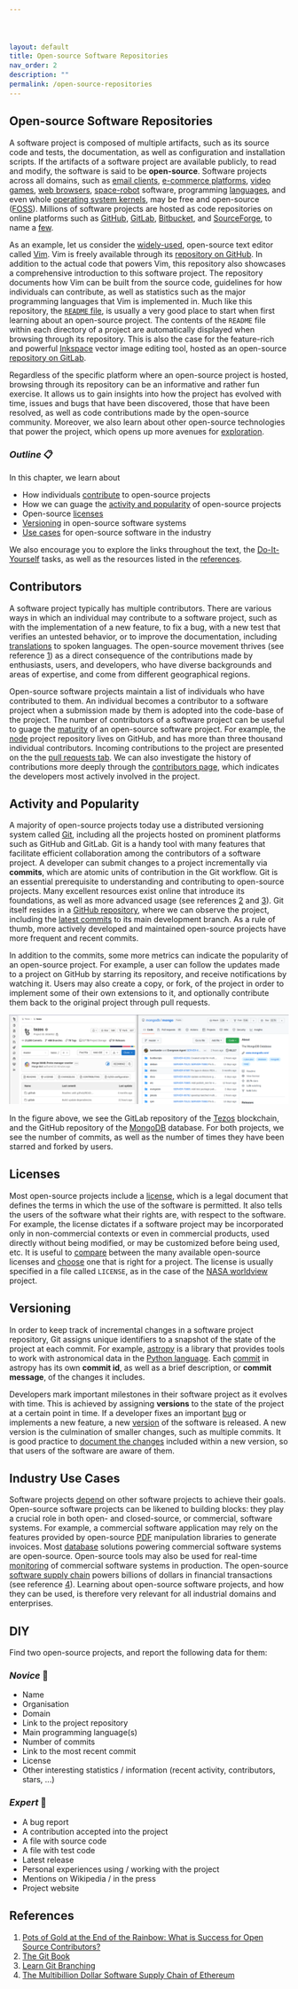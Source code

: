 ```yaml
---



layout: default
title: Open-source Software Repositories
nav_order: 2
description: ""
permalink: /open-source-repositories
---
```


## Open-source Software Repositories
A software project is composed of multiple artifacts, such as its source code and tests, the documentation, as well as configuration and installation scripts. If the artifacts of a software project are available publicly, to read and modify, the software is said to be __open-source__. Software projects across all domains, such as [email clients](https://gitlab.gnome.org/GNOME/evolution), [e-commerce platforms](https://github.com/spree/spree), [video games](https://mindustrygame.github.io/), [web browsers](https://firefox-source-docs.mozilla.org/), [space-robot](https://github.com/nasa/astrobee) software, programming [languages](https://github.com/Rick-Lang/rickroll-lang), and even whole [operating system kernels](https://github.com/torvalds/linux), may be free and open-source ([FOSS](https://en.wikipedia.org/wiki/Free_and_open-source_software)). Millions of software projects are hosted as code repositories on online platforms such as [GitHub](https://github.com/), [GitLab](https://about.gitlab.com/), [Bitbucket](https://bitbucket.org/), and [SourceForge](https://sourceforge.net/directory/), to name a [few](https://en.wikipedia.org/wiki/Comparison_of_source-code-hosting_facilities).

As an example, let us consider the [widely-used](https://xkcd.com/1823/), open-source text editor called [Vim](https://en.wikipedia.org/wiki/Vim_(text_editor)). Vim is freely available through its [repository on GitHub](https://github.com/vim/vim). In addition to the actual code that powers Vim, this repository also showcases a comprehensive introduction to this software project. The repository documents how Vim can be built from the source code, guidelines for how individuals can contribute, as well as statistics such as the major programming languages that Vim is implemented in. Much like this repository, the [`README` file](https://en.wikipedia.org/wiki/README), is usually a very good place to start when first learning about an open-source project. The contents of the `README` file within each directory of a project are automatically displayed when browsing through its repository. This is also the case for the feature-rich and powerful [Inkspace](https://en.wikipedia.org/wiki/Inkscape) vector image editing tool, hosted as an open-source [repository on GitLab](https://gitlab.com/inkscape/inkscape).

Regardless of the specific platform where an open-source project is hosted, browsing through its repository can be an informative and rather fun exercise. It allows us to gain insights into how the project has evolved with time, issues and bugs that have been discovered, those that have been resolved, as well as code contributions made by the open-source community. Moreover, we also learn about other open-source technologies that power the project, which opens up more avenues for [exploration](https://github.com/explore).

### _Outline_ 📋
In this chapter, we learn about
- How individuals [contribute](#contributors) to open-source projects
- How we can guage the [activity and popularity](#activity_popularity) of open-source projects
- Open-source [licenses](#licenses)
- [Versioning](#versioning) in open-source software systems
- [Use cases](#use_cases) for open-source software in the industry

We also encourage you to explore the links throughout the text, the [Do-It-Yourself](#diy) tasks, as well as the resources listed in the [references](#references). 

## <a name="contributors">Contributors</a>
A software project typically has multiple contributors. There are various ways in which an individual may contribute to a software project, such as with the implementation of a new feature, to fix a bug, with a new test that verifies an untested behavior, or to improve the documentation, including [translations](https://github.com/chrislgarry/Apollo-11) to spoken languages. The open-source movement thrives (see reference [1](#ref_1)) as a direct consequence of the contributions made by enthusiasts, users, and developers, who have diverse backgrounds and areas of expertise, and come from different geographical regions.

Open-source software projects maintain a list of individuals who have contributed to them. An individual becomes a contributor to a software project when a submission made by them is adopted into the code-base of the project. The number of contributors of a software project can be useful to guage the [maturity](https://en.wikipedia.org/wiki/Linus%27s_law) of an open-source software project. For example, the [node](https://github.com/nodejs/node) project repository lives on GitHub, and has more than three thousand individual contributors. Incoming contributions to the project are presented on the the [pull requests tab](https://github.com/nodejs/node/pulls). We can also investigate the history of contributions more deeply through the [contributors page](https://github.com/nodejs/node/graphs/contributors), which indicates the developers most actively involved in the project. 

## <a name="activity_popularity">Activity and Popularity</a>
A majority of open-source projects today use a distributed versioning system called [Git](https://en.wikipedia.org/wiki/Git), including all the projects hosted on prominent platforms such as GitHub and GitLab. Git is a handy tool with many features that facilitate efficient collaboration among the contributors of a software project. A developer can submit changes to a project incrementally via __commits__, which are atomic units of contribution in the Git workflow. Git is an essential prerequisite to understanding and contributing to open-source projects. Many excellent resources exist online that introduce its foundations, as well as more advanced usage (see references [2](#ref_2) and [3](#ref_3)). Git itself resides in a [GitHub repository](https://github.com/git/git), where we can observe the project, including the [latest commits](https://github.com/git/git/commits/master) to its main development branch. As a rule of thumb, more actively developed and maintained open-source projects have more frequent and recent commits.

In addition to the commits, some more metrics can indicate the popularity of an open-source project. For example, a user can follow the updates made to a project on GitHub by starring its repository, and receive notifications by watching it. Users may also create a copy, or fork, of the project in order to implement some of their own extensions to it, and optionally contribute them back to the original project through pull requests.

![](./img/activity-popularity.png)

In the figure above, we see the GitLab repository of the [Tezos](https://gitlab.com/tezos/tezos) blockchain, and the GitHub repository of the [MongoDB](https://github.com/mongodb/mongo) database. For both projects, we see the number of commits, as well as the number of times they have been starred and forked by users. 

## <a name="licenses">Licenses</a>
Most open-source projects include a [license](https://en.wikipedia.org/wiki/Open-source_license), which is a legal document that defines the terms in which the use of the software is permitted. It also tells the users of the software what their rights are, with respect to the software. For example, the license dictates if a software project may be incorporated only in non-commercial contexts or even in commercial products, used directly without being modified, or may be customized before being used, etc. It is useful to [compare](https://en.wikipedia.org/wiki/Comparison_of_free_and_open-source_software_licenses) between the many available open-source licenses and [choose](https://choosealicense.com/) one that is right for a project. The license is usually specified in a file called `LICENSE`, as in the case of the [NASA worldview](https://github.com/nasa-gibs/worldview/blob/main/LICENSE.md) project.

## <a name="versioning">Versioning</a>    
In order to keep track of incremental changes in a software project repository, Git assigns unique identifiers to a snapshot of the state of the project at each commit. For example, [astropy](https://github.com/astropy/astropy) is a library that provides tools to work with astronomical data in the [Python language](https://en.wikipedia.org/wiki/Python_(programming_language)). Each [commit](https://github.com/astropy/astropy/commits/main) in astropy has its own __commit id__, as well as a brief description, or __commit message__, of the changes it includes.

Developers mark important milestones in their software project as it evolves with time. This is achieved by assigning __versions__ to the state of the project at a certain point in time. If a developer fixes an important [bug](https://en.wikipedia.org/wiki/Software_bug) or implements a new feature, a new [version](https://semver.org/) of the software is released. A new version is the culmination of smaller changes, such as multiple commits. It is good practice to [document the changes](https://keepachangelog.com/en/1.0.0/) included within a new version, so that users of the software are aware of them.

## <a name="use_cases">Industry Use Cases</a>
Software projects [depend](https://en.wikipedia.org/wiki/Turtles_all_the_way_down) on other software projects to achieve their goals. Open-source software projects can be likened to building blocks: they play a crucial role in both open- and closed-source, or commercial, software systems. For example, a commercial software application may rely on the features provided by open-source [PDF](https://github.com/apache/pdfbox) manipulation libraries to generate invoices. Most [database](https://db-engines.com/en/ranking_osvsc) solutions powering commercial software systems are open-source. Open-source tools may also be used for real-time [monitoring](https://prometheus.io/) of commercial software systems in production. The open-source [software supply chain](https://www.sonatype.com/resources/software-supply-chain-management-an-introduction) powers billions of dollars in financial transactions (see reference [4](#ref_4)). Learning about open-source software projects, and how they can be used, is therefore very relevant for all industrial domains and enterprises.

## <a name="diy">DIY</a>
Find two open-source projects, and report the following data for them:
### _Novice_ 👾
- Name
- Organisation
- Domain
- Link to the project repository
- Main programming language(s)
- Number of commits
- Link to the most recent commit
- License
- Other interesting statistics / information (recent activity, contributors, stars, ...)
### _Expert_ 💯
- A bug report
- A contribution accepted into the project
- A file with source code
- A file with test code
- Latest release
- Personal experiences using / working with the project
- Mentions on Wikipedia / in the press
- Project website

## <a name="references">References</a>
1. <a name="ref_1">[Pots of Gold at the End of the Rainbow: What is Success for Open Source Contributors?](https://ieeexplore.ieee.org/document/9524493)</a>
2. <a name="ref_2">[The Git Book](https://git-scm.com/book/en/v2)</a>
3. <a name="ref_3">[Learn Git Branching](https://learngitbranching.js.org/)</a>
4. <a name="ref_4">[The Multibillion Dollar Software Supply Chain of Ethereum](https://arxiv.org/abs/2202.07029)</a>
